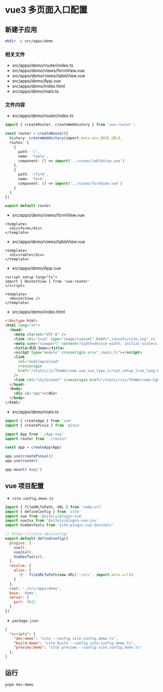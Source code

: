 # vue3 多页面入口配置

## 新建子应用

```sh
mkdir -p src/apps/demo
```

### 相关文件

- src/apps/demo/router/index.ts
- src/apps/demo/views/formView.vue
- src/apps/demo/views/tableView.vue
- src/apps/demo/App.vue
- src/apps/demo/index.html
- src/apps/demo/main.ts

### 文件内容

- src/apps/demo/router/index.ts

```ts
import { createRouter, createWebHistory } from 'vue-router';

const router = createRouter({
  history: createWebHistory(import.meta.env.BASE_URL),
  routes: [
    {
      path: '/',
      name: 'table',
      component: () => import('../views/tableView.vue')
    },
    {
      path: '/form',
      name: 'form',
      component: () => import('../views/formView.vue')
    }
  ]
})

export default router
```

- src/apps/demo/views/formView.vue

```vue
<template>
  <div>form</div>
</template>
```

- src/apps/demo/views/tableView.vue

```vue
<template>
  <div>table</div>
</template>
```

- src/apps/demo/App.vue

```vue
<script setup lang="ts">
import { RouterView } from 'vue-router'
</script>

<template>
  <RouterView />
</template>
```

- src/apps/demo/index.html

```html
<!doctype html>
<html lang="zh">
  <head>
    <meta charset="UTF-8" />
    <link rel="icon" type="image/svg+xml" href="./assets/vite.svg" />
    <meta name="viewport" content="width=device-width, initial-scale=1.0" />
    <title>项目 Demo</title>
    <script type="module" crossorigin src="./main.ts"></script>
    <link
      rel="modulepreload"
      crossorigin
      href="/static/js/TheWelcome.vue_vue_type_script_setup_true_lang-DMdQRo30.js"
    />
    <link rel="stylesheet" crossorigin href="/static/css/TheWelcome-CgOgiGzx.css" />
  </head>
  <body>
    <div id="app"></div>
  </body>
</html>
```

- src/apps/demo/main.ts

```ts
import { createApp } from 'vue'
import { createPinia } from 'pinia'

import App from './App.vue'
import router from './router'

const app = createApp(App)

app.use(createPinia())
app.use(router)

app.mount('#app')
```

## vue 项目配置

- `vite.config.demo.ts`

```js
import { fileURLToPath, URL } from 'node:url'
import { defineConfig } from 'vite'
import vue from '@vitejs/plugin-vue'
import vueJsx from '@vitejs/plugin-vue-jsx'
import VueDevTools from 'vite-plugin-vue-devtools'

// https://vitejs.dev/config/
export default defineConfig({
  plugins: [
    vue(),
    vueJsx(),
    VueDevTools(),
  ],
  resolve: {
    alias: {
      '@': fileURLToPath(new URL('./src', import.meta.url))
    }
  },
  root: './src/apps/demo',
  base: 'demo',
  server: {
    port: 9912
  },
})
```

- `package.json`

```json
{
  "scripts": {
    "dev:demo": "vite --config vite.config.demo.ts",
    "build:demo": "vite build --config vite.config.demo.ts",
    "preview:demo": "vite preview --config vite.config.demo.ts"
  },
}
```

## 运行

```sh
pnpm dev:demo
```